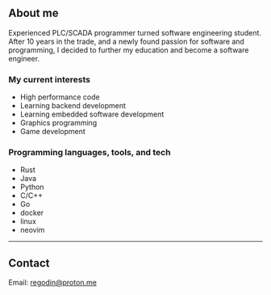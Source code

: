 ## About me
Experienced PLC/SCADA programmer turned software engineering student. After 10 years in the trade, and a newly found passion for software and programming, I decided to further my education and become a software engineer.

### My current interests
- High performance code
- Learning backend development
- Learning embedded software development
- Graphics programming
- Game development

### Programming languages, tools, and tech
- Rust
- Java
- Python
- C/C++
- Go
- docker
- linux
- neovim

---
## Contact
Email: regodin@proton.me



<!--
**Remi-Godin/Remi-Godin** is a ✨ _special_ ✨ repository because its `README.md` (this file) appears on your GitHub profile.

Here are some ideas to get you started:

- 🔭 I’m currently working on ...
- 🌱 I’m currently learning ...
- 👯 I’m looking to collaborate on ...
- 🤔 I’m looking for help with ...
- 💬 Ask me about ...
- 📫 How to reach me: ...
- 😄 Pronouns: ...
- ⚡ Fun fact: ...
-->
